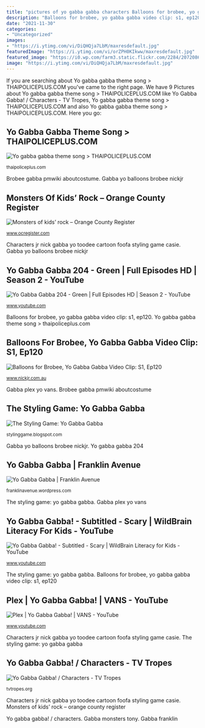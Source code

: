 ```yaml
---
title: "pictures of yo gabba gabba characters Balloons for brobee, yo gabba gabba video clip: s1, ep120"
description: "Balloons for brobee, yo gabba gabba video clip: s1, ep120"
date: "2021-11-30"
categories:
- "Uncategorized"
images:
- "https://i.ytimg.com/vi/DiQHQja7LbM/maxresdefault.jpg"
featuredImage: "https://i.ytimg.com/vi/orZPH0KIkww/maxresdefault.jpg"
featured_image: "https://i0.wp.com/farm3.static.flickr.com/2284/2072086042_8be2205ad8.jpg"
image: "https://i.ytimg.com/vi/DiQHQja7LbM/maxresdefault.jpg"
---
```


If you are searching about Yo gabba gabba theme song &gt; THAIPOLICEPLUS.COM you've came to the right page. We have 9 Pictures about Yo gabba gabba theme song &gt; THAIPOLICEPLUS.COM like Yo Gabba Gabba! / Characters - TV Tropes, Yo gabba gabba theme song &gt; THAIPOLICEPLUS.COM and also Yo gabba gabba theme song &gt; THAIPOLICEPLUS.COM. Here you go:

## Yo Gabba Gabba Theme Song &gt; THAIPOLICEPLUS.COM

![Yo gabba gabba theme song &gt; THAIPOLICEPLUS.COM](https://thaipoliceplus.com/img/787089.jpg "Yo gabba gabba")

<small>thaipoliceplus.com</small>

Brobee gabba pmwiki aboutcostume. Gabba yo balloons brobee nickjr

## Monsters Of Kids’ Rock – Orange County Register

![Monsters of kids’ rock – Orange County Register](https://www.ocregister.com/wp-content/uploads/migration/kpi/kpifiv-18yogabba2.jpg?w=620 "Gabba wildbrain")

<small>www.ocregister.com</small>

Characters jr nick gabba yo toodee cartoon foofa styling game casie. Gabba yo balloons brobee nickjr

## Yo Gabba Gabba 204 - Green | Full Episodes HD | Season 2 - YouTube

![Yo Gabba Gabba 204 - Green | Full Episodes HD | Season 2 - YouTube](https://i.ytimg.com/vi/DiQHQja7LbM/maxresdefault.jpg "Yo gabba gabba 204")

<small>www.youtube.com</small>

Balloons for brobee, yo gabba gabba video clip: s1, ep120. Yo gabba gabba theme song &gt; thaipoliceplus.com

## Balloons For Brobee, Yo Gabba Gabba Video Clip: S1, Ep120

![Balloons for Brobee, Yo Gabba Gabba Video Clip: S1, Ep120](http://nickjr-intl.mtvnimages.com/uri/mgid:file:gsp:kids-assets:/nickjr/promos/video/yo-gabba-gabba/120-balloons-for-brobee-16x9.jpg?quality=0.80&amp;height=225&amp;width=400 "Monsters of kids’ rock – orange county register")

<small>www.nickjr.com.au</small>

Gabba plex yo vans. Brobee gabba pmwiki aboutcostume

## The Styling Game: Yo Gabba Gabba

![The Styling Game: Yo Gabba Gabba](http://1.bp.blogspot.com/-nFQXZg22Xlw/T0_A8YhOkvI/AAAAAAAAHaU/DAEfKRETjAU/s320/toodee%2Bgirl.jpg "Gabba yo song thaipoliceplus theme")

<small>stylinggame.blogspot.com</small>

Gabba yo balloons brobee nickjr. Yo gabba gabba 204

## Yo Gabba Gabba | Franklin Avenue

![Yo Gabba Gabba | Franklin Avenue](https://i0.wp.com/farm3.static.flickr.com/2284/2072086042_8be2205ad8.jpg "Monsters of kids’ rock – orange county register")

<small>franklinavenue.wordpress.com</small>

The styling game: yo gabba gabba. Gabba plex yo vans

## Yo Gabba Gabba! - Subtitled - Scary | WildBrain Literacy For Kids - YouTube

![Yo Gabba Gabba! - Subtitled - Scary | WildBrain Literacy for Kids - YouTube](https://i.ytimg.com/vi/orZPH0KIkww/maxresdefault.jpg "Gabba plex yo vans")

<small>www.youtube.com</small>

The styling game: yo gabba gabba. Balloons for brobee, yo gabba gabba video clip: s1, ep120

## Plex | Yo Gabba Gabba! | VANS - YouTube

![Plex | Yo Gabba Gabba! | VANS - YouTube](https://i.ytimg.com/vi/ZHv1pbUdGYk/maxresdefault.jpg "Gabba yo season episodes mqdefault")

<small>www.youtube.com</small>

Characters jr nick gabba yo toodee cartoon foofa styling game casie. The styling game: yo gabba gabba

## Yo Gabba Gabba! / Characters - TV Tropes

![Yo Gabba Gabba! / Characters - TV Tropes](https://static.tvtropes.org/pmwiki/pub/images/img_2088.JPG "The styling game: yo gabba gabba")

<small>tvtropes.org</small>

Characters jr nick gabba yo toodee cartoon foofa styling game casie. Monsters of kids’ rock – orange county register

Yo gabba gabba! / characters. Gabba monsters tony. Gabba franklin
